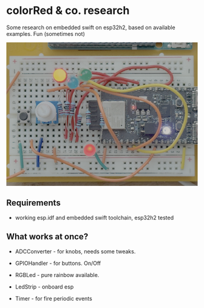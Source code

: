 # colorRed & co. research

Some research on embedded swift on esp32h2, based on available examples. Fun (sometimes not)

![Button, Knob, three colour leds, one RGB led, and Led Strip on Board](image.png)
## Requirements

- working esp.idf and embedded swift toolchain, esp32h2 tested
  
## What works at once?

- ADCConverter - for knobs, needs some tweaks.

- GPIOHandler - for buttons. On/Off

- RGBLed - pure rainbow available.

- LedStrip - onboard esp

- Timer - for fire periodic events


